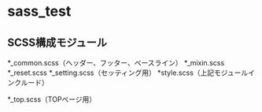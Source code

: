 # sass_test

## SCSS構成モジュール
*_common.scss（ヘッダー、フッター、ベースライン）
*_mixin.scss
*_reset.scss
*_setting.scss（セッティング用）
*style.scss（上記モジュールインクルード）

*_top.scss（TOPページ用）
